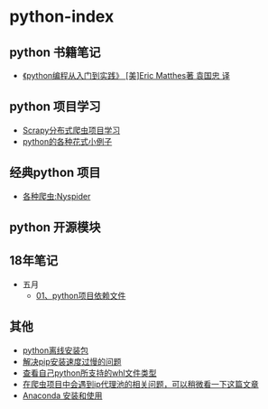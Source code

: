 # python-index  

## python 书籍笔记
- [《python编程从入门到实践》 [美]Eric Matthes著       袁国忠 译](./book/01、python编程从入门到实践/)

## python 项目学习
- [Scrapy分布式爬虫项目学习](./book/02、Scrapy分布式爬虫项目学习/)
- [python的各种花式小例子](./book/03、python的各种花式小例子)

## 经典python 项目
- [各种爬虫:Nyspider](https://github.com/Nyloner/Nyspider)


## python 开源模块

## 18年笔记
- 五月
    - [01、python项目依赖文件](./18年/05月/01、python项目依赖文件/REAMDE.md)
    
    
## 其他
- [python离线安装包](https://www.lfd.uci.edu/~gohlke/pythonlibs/)
- [解决pip安装速度过慢的问题](./18年/05月/02、解决pip安装速度过慢的问题/README.md)
- [查看自己python所支持的whl文件类型](./18年/05月/03、查看自己python所支持的whl文件类型/)
- [在爬虫项目中会遇到ip代理池的相关问题，可以稍微看一下这篇文章](https://blog.csdn.net/u011781521/article/details/70194744?locationNum=4&fps=1)
- [Anaconda 安装和使用](https://blog.csdn.net/qq_43125439/article/details/85289205)